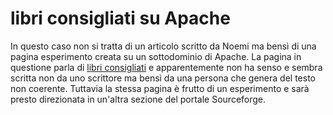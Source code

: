 # libri consigliati su Apache
In questo caso non si tratta di un articolo scritto da Noemi ma bensì di una pagina esperimento creata su un sottodominio di Apache.
La pagina in questione parla di <A HREF=https://forge-allura.apache.org/u/mario-libro/da-leggere/>libri consigliati</A> e apparentemente non ha senso e sembra scritta non da uno scrittore ma bensì da una persona che genera del testo non coerente.
Tuttavia la stessa pagina è frutto di un esperimento e sarà presto direzionata in un'altra sezione del portale Sourceforge.
